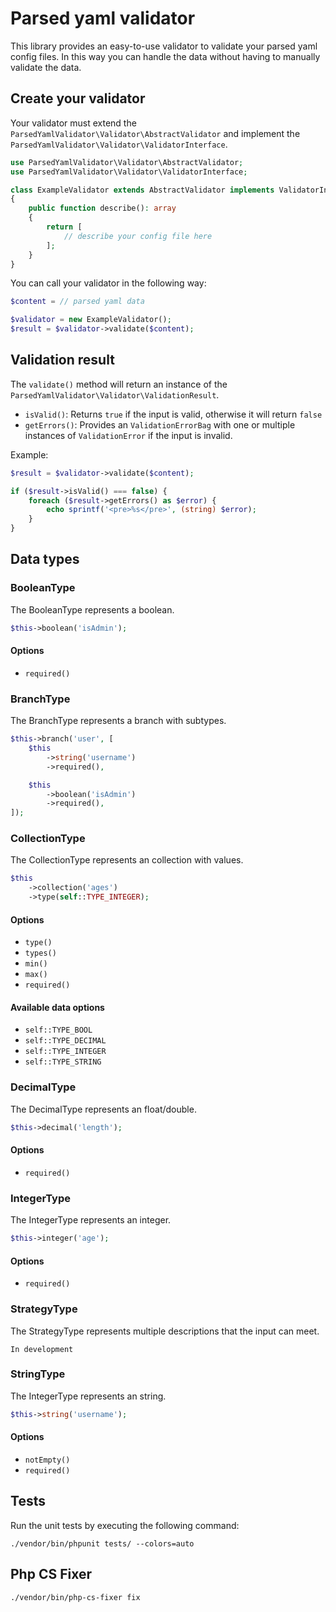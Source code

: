 # Parsed yaml validator

This library provides an easy-to-use validator to validate your parsed yaml config files.
In this way you can handle the data without having to manually validate the data.

## Create your validator
Your validator must extend the `ParsedYamlValidator\Validator\AbstractValidator`
and implement the `ParsedYamlValidator\Validator\ValidatorInterface`.

````PHP
use ParsedYamlValidator\Validator\AbstractValidator;
use ParsedYamlValidator\Validator\ValidatorInterface;

class ExampleValidator extends AbstractValidator implements ValidatorInterface
{
    public function describe(): array
    {
        return [
            // describe your config file here
        ];
    }
}
````

You can call your validator in the following way:
````PHP
$content = // parsed yaml data

$validator = new ExampleValidator();
$result = $validator->validate($content);
````


## Validation result
The `validate()` method will return an instance of the `ParsedYamlValidator\Validator\ValidationResult`.
- `isValid()`: Returns `true` if the input is valid, otherwise it will return `false`
- `getErrors()`: Provides an `ValidationErrorBag` with one or multiple instances of `ValidationError` if the input is invalid.

Example:
````PHP
$result = $validator->validate($content);

if ($result->isValid() === false) {
    foreach ($result->getErrors() as $error) {
        echo sprintf('<pre>%s</pre>', (string) $error);
    }
}
````

## Data types

### BooleanType
The BooleanType represents a boolean.

````PHP
$this->boolean('isAdmin');
````

#### Options
- `required()`

### BranchType
The BranchType represents a branch with subtypes.

````PHP
$this->branch('user', [
    $this
        ->string('username')
        ->required(),

    $this
        ->boolean('isAdmin')
        ->required(),
]);
````

### CollectionType
The CollectionType represents an collection with values.

````PHP
$this
    ->collection('ages')
    ->type(self::TYPE_INTEGER);
````

#### Options
- `type()`
- `types()`
- `min()`
- `max()`
- `required()`

#### Available data options
- `self::TYPE_BOOL`
- `self::TYPE_DECIMAL`
- `self::TYPE_INTEGER`
- `self::TYPE_STRING`

### DecimalType
The DecimalType represents an float/double.

````PHP
$this->decimal('length');
````

#### Options
- `required()`

### IntegerType
The IntegerType represents an integer.

````PHP
$this->integer('age');
````

#### Options
- `required()`

### StrategyType
The StrategyType represents multiple descriptions that the input can meet.

`In development`

### StringType
The IntegerType represents an string.

````PHP
$this->string('username');
````

#### Options
- `notEmpty()`
- `required()`


## Tests
Run the unit tests by executing the following command:
````
./vendor/bin/phpunit tests/ --colors=auto
````

## Php CS Fixer
````
./vendor/bin/php-cs-fixer fix
````
